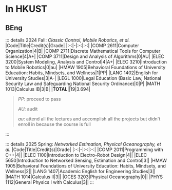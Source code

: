 # In HKUST

## BEng

::: details 2024 Fall: _Classic Control, Mobile Robotics, et al._
|Code|Title|Credit(s)|Grade|
|:-:|-|:-:|:-:|
|COMP 2611|Computer Organization|4|B|
|COMP 2711|Discrete Mathematical Tools for Computer Science|4|A+|
|COMP 3711|Design and Analysis of Algorithms|0|AU|
|ELEC 3200|System Modeling, Analysis and Control|4|A+|
|ELEC 3210|Introduction to Mobile Robotics|0|au|
|HMAW 1905|Behavioral Foundations of University Education: Habits, Mindsets, and Wellness|1|PP|
|LANG 1402|English for University Studies|3|A-|
|LEGL 1000|Legal Education (Basic Law, National Security Law and Safeguarding National Security Ordinance)|0|P|
|MATH 1013|Calculus IB|3|B|
|**TOTAL**||19|3.694|

> _PP_: proceed to pass
>
> _AU_: audit
>
> _au_: attend all the lectures and accomplish all the projects but didn't enroll in because the course is full

:::

::: details 2025 Spring: _Networked Estimation, Physical Oceanography, et al._
|Code|Title|Credit(s)|Grade|
|:-:|-|:-:|:-:|
|COMP 2011|Programming with C++|4||
|ELEC 1100|Introduction to Electro-Robot Design|4||
|ELEC 5650|Introduction to Networked Sensing, Estimation and Control|3||
|HMAW 1905|Behavioral Foundations of University Education: Habits, Mindsets, and Wellness|2||
|LANG 1407|Academic English for Engineering Studies|3||
|MATH 1014|Calculus II|3||
|OCES 3203|Physical Oceanography|0||
|PHYS 1112|General Physics I with Calculus|3||
:::
